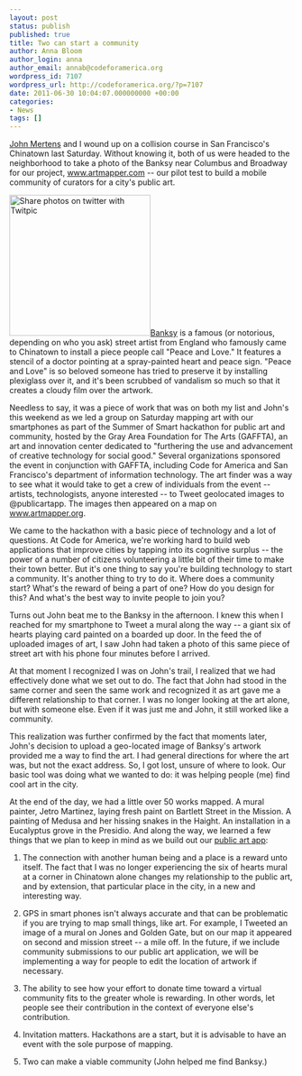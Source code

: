 ```yaml
---
layout: post
status: publish
published: true
title: Two can start a community
author: Anna Bloom
author_login: anna
author_email: annab@codeforamerica.org
wordpress_id: 7107
wordpress_url: http://codeforamerica.org/?p=7107
date: 2011-06-30 10:04:07.000000000 +00:00
categories:
- News
tags: []
---
```

<a href="http://codeforamerica.org/author/john/">John Mertens</a> and I wound up on a collision course in San Francisco's Chinatown last Saturday. Without knowing it, both of us were headed to the neighborhood to take a photo of the Banksy near Columbus and Broadway for our project, <a href="http://www.artmapper.org">www.artmapper.com</a> -- our pilot test to build a mobile community of curators for a city's public art.

<a title="Share photos on twitter with Twitpic" href="http://twitpic.com/5gv7a7"><img class="alignright" src="http://twitpic.com/show/thumb/5gv7a7.jpg" alt="Share photos on twitter with Twitpic" width="250" height="250" /></a><a href="http://en.wikipedia.org/wiki/Banksy">Banksy</a> is a famous (or notorious, depending on who you ask) street artist from England who famously came to Chinatown to install a piece people call "Peace and Love." It features a stencil of a doctor pointing at a spray-painted heart and peace sign. "Peace and Love" is so beloved someone has tried to preserve it by installing plexiglass over it, and it's been scrubbed of vandalism so much so that it creates a cloudy film over the artwork. 

Needless to say, it was a piece of work that was on both my list and John's this weekend as we led a group on Saturday mapping art with our smartphones as part of the Summer of Smart hackathon for public art and community, hosted by the Gray Area Foundation for The Arts (GAFFTA), an art and innovation center dedicated to "furthering the use and advancement of creative technology for social good." Several organizations sponsored the event in conjunction with GAFFTA, including Code for America and San Francisco's department of information technology. The art finder was a way to see what it would take to get a crew of individuals from the event -- artists, technologists, anyone interested -- to Tweet geolocated images to @publicartapp. The images then appeared on a map on <a href="http://www.artmapper.org">www.artmapper.org</a>.

We came to the hackathon with a basic piece of technology and a lot of questions.  At Code for America, we're working hard to build web applications that improve cities by tapping into its cognitive surplus -- the power of a number of citizens volunteering a little bit of their time to make their town better. But it's one thing to say you're building technology to start a community. It's another thing to try to do it. Where does a community start? What's the reward of being a part of one? How do you design for this? And what's the best way to invite people to join you?

Turns out John beat me to the Banksy in the afternoon. I knew this when I reached for my smartphone to Tweet a mural along the way -- a giant six of hearts playing card painted on a boarded up door. In the feed the of uploaded images of art, I saw John had taken a photo of this same piece of street art with his phone four minutes before I arrived.

At that moment I recognized I was on John's trail, I realized that we had effectively done what we set out to do. The fact that John had stood in the same corner and seen the same work and recognized it as art gave me a different relationship to that corner. I was no longer looking at the art alone, but with someone else. Even if it was just me and John, it still worked like a community.

This realization was further confirmed by the fact that moments later, John's decision to upload a geo-located image of Banksy's artwork provided me a way to find the art. I had general directions for where the art was, but not the exact address. So, I got lost, unsure of where to look. Our basic tool was doing what we wanted to do: it was helping people (me) find cool art in the city.

At the end of the day, we had a little over 50 works mapped. A mural painter, Jetro Martinez, laying fresh paint on Bartlett Street in the Mission. A painting of Medusa and her hissing snakes in the Haight. An installation in a Eucalyptus grove in the Presidio. And along the way, we learned a few things that we plan to keep in mind as we build out our <a href="http://codeforamerica.org/?cfa_project=mural-app">public art app</a>:

1. The connection with another human being and a place is a reward unto itself. The fact that I was no longer experiencing the six of hearts mural at a corner in Chinatown alone changes my relationship to the public art, and by extension, that particular place in the city, in a new and interesting way.

2. GPS in smart phones isn't always accurate and that can be problematic if you are trying to map small things, like art. For example, I Tweeted an image of a mural on Jones and Golden Gate, but on our map it appeared on second and mission street -- a mile off. In the future, if we include community submissions to our public art application, we will be implementing a way for people to edit the location of artwork if necessary.

3. The ability to see how your effort to donate time toward a virtual community fits to the greater whole is rewarding. In other words, let people see their contribution in the context of everyone else's contribution.

4.  Invitation matters. Hackathons are a start, but it is advisable to have an event with the sole purpose of mapping.

5. Two can make a viable community (John helped me find Banksy.)
